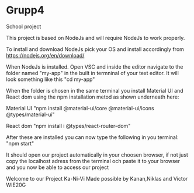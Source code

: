 # Grupp4
School project

This project is based on NodeJs and will require NodeJs to work properly.

To install and download NodeJs pick your OS and install accordingly from https://nodejs.org/en/download/

When NodeJs is installed.
Open VSC and inside the editor navigate to the folder named "my-app" in the built in termninal of your text editor.
It will look something like this "cd my-app"

When the folder is chosen in the same terminal you install Material UI and React dom 
using the npm installation metod as shown underneath here:

Material UI
"npm install @material-ui/core @material-ui/icons @types/material-ui"

React dom
"npm install i @types/react-router-dom"

After these are installed you can now type the following in you terminal:
"npm start" 

It should open our project automatically in your choosen browser,
if not just copy the localhost adress from the terminal och paste it to your browser and you now be able to access our project

Welcome to our Project Ka-Ni-Vi
Made possible by Kanan,Niklas and Victor WIE20G
